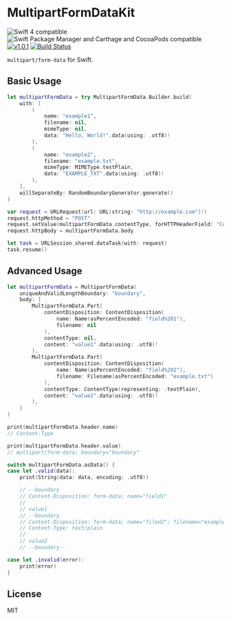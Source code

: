 MultipartFormDataKit
====================

![Swift 4 compatible](https://img.shields.io/badge/Swift%20version-4-green.svg)
![Swift Package Manager and Carthage and CocoaPods compatible](https://img.shields.io/badge/SPM%20%7C%20Carthage%20%7C%20CocoaPods-compatible-green.svg)
[![v1.0.1](https://img.shields.io/badge/version-1.0.1-blue.svg)](https://github.com/Kuniwak/MultipartFormData/releases)
[![Build Status](https://www.bitrise.io/app/8c05b2758bfbf0d8/status.svg?token=vqY7qlmU6qeCPZ17EX7vRA&branch=master)](https://www.bitrise.io/app/8c05b2758bfbf0d8)


`multipart/form-data` for Swift.


Basic Usage
-----------

```swift
let multipartFormData = try MultipartFormData.Builder.build(
    with: [
        (
            name: "example1",
            filename: nil,
            mimeType: nil,
            data: "Hello, World!".data(using: .utf8)!
        ),
        (
            name: "example2",
            filename: "example.txt",
            mimeType: MIMEType.textPlain,
            data: "EXAMPLE_TXT".data(using: .utf8)!
        ),
    ],
    willSeparateBy: RandomBoundaryGenerator.generate()
)

var request = URLRequest(url: URL(string: "http://example.com")!)
request.httpMethod = "POST"
request.setValue(multipartFormData.contentType, forHTTPHeaderField: "Content-Type")
request.httpBody = multipartFormData.body

let task = URLSession.shared.dataTask(with: request)
task.resume()
```



Advanced Usage
--------------

```swift
let multipartFormData = MultipartFormData(
    uniqueAndValidLengthBoundary: "boundary",
    body: [
        MultipartFormData.Part(
            contentDisposition: ContentDisposition(
                name: Name(asPercentEncoded: "field%201"),
                filename: nil
            ),
            contentType: nil,
            content: "value1".data(using: .utf8)!
        ),
        MultipartFormData.Part(
            contentDisposition: ContentDisposition(
                name: Name(asPercentEncoded: "field%202"),
                filename: Filename(asPercentEncoded: "example.txt")
            ),
            contentType: ContentType(representing: .textPlain),
            content: "value2".data(using: .utf8)!
        ),
    ]
)

print(multipartFormData.header.name)
// Content-Type

print(multipartFormData.header.value)
// multipart/form-data; boundary="boundary"

switch multipartFormData.asData() {
case let .valid(data):
    print(String(data: data, encoding: .utf8))

    // --boundary
    // Content-Disposition: form-data; name="field1"
    // 
    // value1
    // --boundary
    // Content-Disposition: form-data; name="filed2"; filename="example.txt"
    // Content-Type: text/plain
    // 
    // value2
    // --boundary--

case let .invalid(error):
    print(error)
}
```


License
-------

MIT
